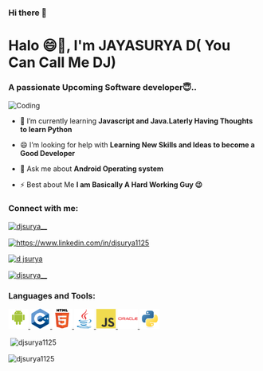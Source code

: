 ### Hi there 👋

<!--
**Djsurya1125/Djsurya1125** is a ✨ _special_ ✨ repository because its `README.md` (this file) appears on your GitHub profile.

Here are some ideas to get you started:

- 🔭 I’m currently working on ...
- 🌱 I’m currently learning ...
- 👯 I’m looking to collaborate on ...
- 🤔 I’m looking for help with ...
- 💬 Ask me about ...
- 📫 How to reach me: ...
- 😄 Pronouns: ...
- ⚡ Fun fact: ...
-->
<h1 align="left">Halo 😄👋, I'm JAYASURYA D( You Can Call Me DJ)</h1>

<h3 align="left">A passionate Upcoming Software developer😇..</h3>

<img align="center" alt="Coding" width="400" src="https://cdn.dribbble.com/users/1235346/screenshots/3252385/job.gif">

- 🌱 I’m currently learning **Javascript and Java.Laterly Having Thoughts to learn Python**

- 😄 I’m looking for help with **Learning New Skills and Ideas to become a Good Developer**

- 💬 Ask me about **Android Operating system**

- ⚡ Best about Me **I am Basically A Hard Working Guy 😉**

<h3 align="left">Connect with me:</h3>

<p align="left">

<a href="https://twitter.com/djsurya__" target="blank"><img align="center" src="https://raw.githubusercontent.com/rahuldkjain/github-profile-readme-generator/master/src/images/icons/Social/twitter.svg" alt="djsurya__" height="30" width="40" /></a>

<a href="https://www.linkedin.com/in/jayasurya-d-485994237" target="blank"><img align="center" src="https://raw.githubusercontent.com/rahuldkjain/github-profile-readme-generator/master/src/images/icons/Social/linked-in-alt.svg" alt="https://www.linkedin.com/in/djsurya1125" height="30" width="40" /></a>

<a href="https://www.facebook.com/profile.php?id=100082569398089" target="blank"><img align="center" src="https://raw.githubusercontent.com/rahuldkjain/github-profile-readme-generator/master/src/images/icons/Social/facebook.svg" alt="d jsurya" height="30" width="40" /></a>

<a href="https://instagram.com/djsurya__" target="blank"><img align="center" src="https://raw.githubusercontent.com/rahuldkjain/github-profile-readme-generator/master/src/images/icons/Social/instagram.svg" alt="djsurya__" height="30" width="40" /></a>

</p>

<h3 align="left">Languages and Tools:</h3>

<p align="left"> <a href="https://developer.android.com" target="_blank" rel="noreferrer"> <img src="https://raw.githubusercontent.com/devicons/devicon/master/icons/android/android-original-wordmark.svg" alt="android" width="40" height="40"/> </a> <a href="https://www.w3schools.com/cpp/" target="_blank" rel="noreferrer"> <img src="https://raw.githubusercontent.com/devicons/devicon/master/icons/cplusplus/cplusplus-original.svg" alt="cplusplus" width="40" height="40"/> </a> <a href="https://www.w3.org/html/" target="_blank" rel="noreferrer"> <img src="https://raw.githubusercontent.com/devicons/devicon/master/icons/html5/html5-original-wordmark.svg" alt="html5" width="40" height="40"/> </a> <a href="https://www.java.com" target="_blank" rel="noreferrer"> <img src="https://raw.githubusercontent.com/devicons/devicon/master/icons/java/java-original.svg" alt="java" width="40" height="40"/> </a> <a href="https://developer.mozilla.org/en-US/docs/Web/JavaScript" target="_blank" rel="noreferrer"> <img src="https://raw.githubusercontent.com/devicons/devicon/master/icons/javascript/javascript-original.svg" alt="javascript" width="40" height="40"/> </a> <a href="https://www.oracle.com/" target="_blank" rel="noreferrer"> <img src="https://raw.githubusercontent.com/devicons/devicon/master/icons/oracle/oracle-original.svg" alt="oracle" width="40" height="40"/> </a> <a href="https://www.python.org" target="_blank" rel="noreferrer"> <img src="https://raw.githubusercontent.com/devicons/devicon/master/icons/python/python-original.svg" alt="python" width="40" height="40"/> </a>


<p>&nbsp;<img align="center" src="https://github-readme-stats.vercel.app/api?username=djsurya1125&show_icons=true&locale=en" alt="djsurya1125" /></p>

<p><img align="center" src="https://github-readme-streak-stats.herokuapp.com/?user=djsurya1125&" alt="djsurya1125" /></p>
